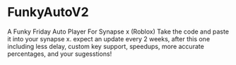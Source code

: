 # FunkyAutoV2
A Funky Friday Auto Player For Synapse x (Roblox)
Take the code and paste it into your synapse x.
expect an update every 2 weeks, after this one including less delay, custom key support, speedups, more accurate percentages, and your sugesstions!
